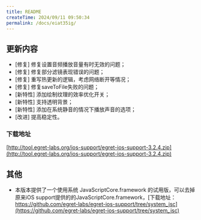 ```yaml
---
title: README
createTime: 2024/09/11 09:50:34
permalink: /docs/eiat35ig/
---
```

## 更新内容

* [修复] 修复设置音频播放音量有时无效的问题；
* [修复] 修复部分滤镜表现错误的问题；
* [修复] 重写热更新的逻辑，考虑网络断开等情况；
* [修复] 修复saveToFile失败的问题；
* [新特性] 添加绘制纹理的效率优化开关；
* [新特性] 支持透明背景；
* [新特性] 添加在系统静音的情况下播放声音的选项；
* [改进] 提高稳定性。

### 下载地址

[http://tool.egret-labs.org/ios-support/egret-ios-support-3.2.4.zip](http://tool.egret-labs.org/ios-support/egret-ios-support-3.2.4.zip)

## 其他

* 本版本提供了一个使用系统 JavaScriptCore.framework 的试用版，可以去掉原来iOS support提供的的JavaScriptCore.framework，[下载地址：https://github.com/egret-labs/egret-ios-support/tree/system_jsc](https://github.com/egret-labs/egret-ios-support/tree/system_jsc)

